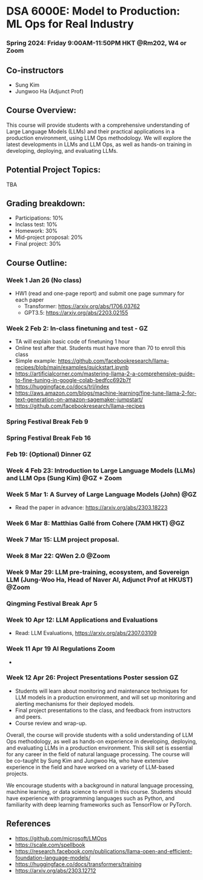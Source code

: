 # DSA 6000E: Model to Production: ML Ops for Real Industry
### Spring 2024: Friday 9:00AM-11:50PM HKT @Rm202, W4 or Zoom

## Co-instructors
* Sung Kim
* Jungwoo Ha (Adjunct Prof)

## Course Overview:
This course will provide students with a comprehensive understanding of Large Language Models (LLMs) and their practical applications in a production environment, using LLM Ops methodology. We will explore the latest developments in LLMs and LLM Ops, as well as hands-on training in developing, deploying, and evaluating LLMs.

## Potential Project Topics:
TBA

## Grading breakdown:

* Participations: 10%
* Inclass test: 10%
* Homework: 30%
* Mid-project proposal: 20%
* Final project: 30%

## Course Outline:

### Week 1 Jan 26 (No class)
- HW1 (read and one-page report) and submit one page summary for each paper
  *  Transformer: https://arxiv.org/abs/1706.03762
  *  GPT3.5: https://arxiv.org/abs/2203.02155

### Week 2 Feb 2: In-class finetuning and test - GZ
- TA will explain basic code of finetuning 1 hour
- Online test after that. Students must have more than 70 to enroll this class
- Simple example: https://github.com/facebookresearch/llama-recipes/blob/main/examples/quickstart.ipynb
- https://artificialcorner.com/mastering-llama-2-a-comprehensive-guide-to-fine-tuning-in-google-colab-bedfcc692b7f
- https://huggingface.co/docs/trl/index
- https://aws.amazon.com/blogs/machine-learning/fine-tune-llama-2-for-text-generation-on-amazon-sagemaker-jumpstart/
- https://github.com/facebookresearch/llama-recipes

### Spring Festival Break Feb 9

### Spring Festival Break Feb 16

### Feb 19: (Optional) Dinner  GZ 

### Week 4 Feb 23: Introduction to Large Language Models (LLMs) and LLM Ops (Sung Kim) @GZ + Zoom

### Week 5 Mar 1: A Survey of Large Language Models (John) @GZ
 - Read the paper in advance: https://arxiv.org/abs/2303.18223 

### Week 6 Mar 8: Matthias Gallé from Cohere (7AM HKT) @GZ

### Week 7 Mar 15: LLM project proposal. 

### Week 8 Mar 22: QWen 2.0 @Zoom

### Week 9 Mar 29: LLM pre-training, ecosystem, and Sovereign LLM (Jung-Woo Ha, Head of Naver AI, Adjunct Prof at HKUST) @Zoom

### Qingming Festival Break Apr 5

### Week 10 Apr 12: LLM Applications and Evaluations 
- Read: LLM Evaluations, https://arxiv.org/abs/2307.03109

  
### Week 11 Apr 19 AI Regulations Zoom
* 

### Week 12 Apr 26: Project Presentations Poster session GZ
- Students will learn about monitoring and maintenance techniques for LLM models in a production environment, and will set up monitoring and alerting mechanisms for their deployed models.
- Final project presentations to the class, and feedback from instructors and peers.
- Course review and wrap-up.

Overall, the course will provide students with a solid understanding of LLM Ops methodology, as well as hands-on experience in developing, deploying, and evaluating LLMs in a production environment. This skill set is essential for any career in the field of natural language processing. The course will be co-taught by Sung Kim and Jungwoo Ha, who have extensive experience in the field and have worked on a variety of LLM-based projects.

We encourage students with a background in natural language processing, machine learning, or data science to enroll in this course. Students should have experience with programming languages such as Python, and familiarity with deep learning frameworks such as TensorFlow or PyTorch.



## References
* https://github.com/microsoft/LMOps
* https://scale.com/spellbook
* https://research.facebook.com/publications/llama-open-and-efficient-foundation-language-models/
* https://huggingface.co/docs/transformers/training
* https://arxiv.org/abs/2303.12712

